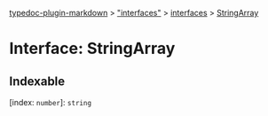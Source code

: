 [typedoc-plugin-markdown](../README.md) > ["interfaces"](../modules/_interfaces_.md) > [interfaces](../modules/_interfaces_.interfaces.md) > [StringArray](../interfaces/_interfaces_.interfaces.stringarray.md)



# Interface: StringArray

## Indexable

\[index: `number`\]:&nbsp;`string`

